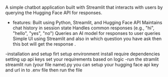 A simple chatbot application built with Streamlit that interacts with users by querying the Hugging Face API for responses.
- features:
   Built using Python, Streamlit, and Hugging Face API
   Maintains chat history in session state
   Handles common responses (e.g., "hi", "hello", "yes", "no")
   Queries an AI model for responses to user queries
   Simple UI using Streamlit
   and also in which question you have ask then this bot will get the response .

-installation and setup
   firt setup environment
   install require dependencies
   setting up api keys
   set your requirements based on logic
   -run the stramlit
   streamlit run (your file name).py
   you can setup your hugging face api key and url in to .env file then run the file
